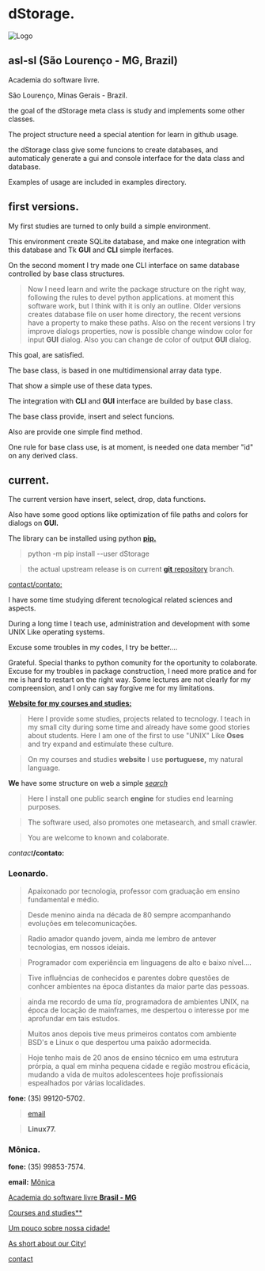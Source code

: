 # dStorage.

![Logo](https://asl-sl.com.br/dstorage/img/dStorage.png)


## asl-sl (São Lourenço - MG, Brazil)

Academia do software livre.

São Lourenço, Minas Gerais - Brazil.


the goal of the dStorage meta class is study and implements some other classes.

The project structure need a special atention for learn in github usage.

the dStorage class give some funcions to create databases, and automaticaly
generate a gui and console interface for the data class and database.

Examples of usage are included in examples directory.

## first versions.

My first studies are turned to only build a simple environment.

This environment create SQLite database, and make one integration with this database and Tk **GUI** and __CLI__ simple iterfaces.

On the second moment I try made one CLI interface on same database controlled by base class structures.

> Now I need learn and write the package structure on the right way, following the rules to 
> devel python applications. at moment this software work, but I think with it is only an 
> outline.
> Older versions creates database file on user home directory, the recent versions have a property to make these paths.
> Also on the recent versions I try improve dialogs properties, now is possible change window color for input **GUI** dialog. Also you can change de color of output **GUI** dialog.

This goal, are satisfied.

The base class, is based in one multidimensional array data type.

That show a simple use of these data types.

The integration with __CLI__ and __GUI__ interface are builded by base class.

The base class provide, insert and select funcions.

Also are provide one simple find method.

One rule for base class use, is at moment, is needed one data member "id" on any derived class.

## current.

The current version have insert, select, drop, data functions.

Also have some good options like optimization of file paths and colors for dialogs on **GUI.**

The library can be installed using python [**pip.**](https://pypi.org/project/dStorage/)

> python -m pip install --user dStorage

> the actual upstream release is on current [**git** repository](https://github.com/leo0-07/dStorage) branch.

[contact/contato:](mailto:feraleomg@gmail.com)

I have some time studying diferent tecnological related sciences and aspects.

During a long time I teach use, administration and development with some UNIX Like operating systems.

Excuse some troubles in my codes, I try be better....

Grateful.
Special thanks to python comunity for the oportunity to colaborate.
Excuse for my troubles in package construction, I need more pratice and for me is hard to restart on the right way. Some lectures are not clearly for my compreension, and I only can say forgive me for my limitations.


[**Website for my courses and studies:**](http://www.asl-sl.com.br)
> Here I provide some studies, projects related to tecnology. I teach in my small city during some time and already have some good stories about students. Here I am one of the first to use "UNIX" Like __Oses__ and try expand and estimulate these culture.

> On my courses and studies **website** I use __portuguese,__ my natural language.


**We** have some structure on web a simple [_search_](http://eureka.magicbyte.tec.br/)


> Here I install one public search __engine__ for studies end learning purposes.

> The software used, also promotes one metasearch, and small crawler.

> You are welcome to known and colaborate.


_contact_**/contato:**

### Leonardo.

> Apaixonado por tecnologia, professor com graduação em ensino fundamental e médio.

> Desde menino ainda na década de 80 sempre acompanhando evoluções em telecomunicações.

> Radio amador quando jovem, ainda me lembro de antever tecnologias, em nossos ideiais.

> Programador com experiência em linguagens de alto e baixo nível....

> Tive influências de conhecidos e parentes dobre questões de conhcer ambientes na época distantes da maior parte das pessoas.

> ainda me recordo de uma _tia_, programadora de ambientes UNIX, na época de locação de mainframes, me despertou o interesse por me aprofundar em tais estudos.

> Muitos anos depois tive meus primeiros contatos com ambiente BSD's e Linux o que despertou uma paixão adormecida.

> Hoje tenho mais de 20 anos de ensino técnico em uma estrutura prórpia, a qual em minha pequena cidade e região mostrou eficácia, mudando a vida de muitos adolescentees hoje profissionais espealhados por várias localidades.


**fone:** (35) 99120-5702.

> [email](leonardo@asl-sl.com.br)

> **Linux77.**

### Mônica.

**fone:** (35) 99853-7574.

**email:** [Mônica](monijucodoro@gmail.com)

[Academia do software livre **Brasil - MG**](www.asl-sl.com.br)

[Courses and studies**](www.cursos.asl-sl.com.br)

[Um pouco sobre nossa cidade!](www.asl-br.com/TMB)

[As short about our City!](www.asl-br.com/TMB)

[contact](mailto:feraleomg@gmail.com)
